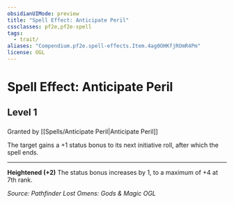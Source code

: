 ```yaml
---
obsidianUIMode: preview
title: "Spell Effect: Anticipate Peril"
cssclasses: pf2e,pf2e-spell
tags:
  - trait/
aliases: "Compendium.pf2e.spell-effects.Item.4ag0OHKfjROmR4Pm"
license: OGL
---
```

# Spell Effect: Anticipate Peril
## Level 1
### 






Granted by [[Spells/Anticipate Peril|Anticipate Peril]]

The target gains a +1 status bonus to its next initiative roll, after which the spell ends.

* * *

**Heightened (+2)** The status bonus increases by 1, to a maximum of +4 at 7th rank.

*Source: Pathfinder Lost Omens: Gods & Magic*
*OGL*